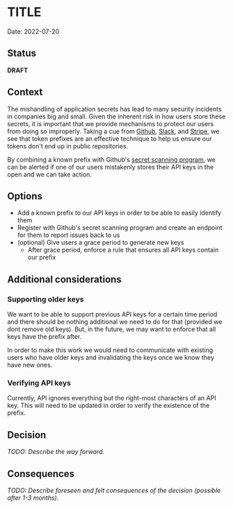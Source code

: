 # TITLE

Date: 2022-07-20

## Status

**DRAFT**

## Context

The mishandling of application secrets has lead to many security incidents in companies big and small. Given the inherent risk in how users store these secrets, it is important that we provide mechanisms to protect our users from doing so improperly.  Taking a cue from [Github](https://github.blog/2021-04-05-behind-githubs-new-authentication-token-formats/), [Slack](https://api.slack.com/authentication/token-types), and [Stripe](https://stripe.com/docs/api/authentication), we see that token prefixes are an effective technique to help us ensure our tokens don't end up in public repositories.

By combining a known prefix with Github's [secret scanning program](https://docs.github.com/en/developers/overview/secret-scanning-partner-program), we can be alerted if one of our users mistakenly stores their API keys in the open and we can take action.

## Options

- Add a known prefix to our API keys in order to be able to easily identify them
- Register with Github's secret scanning program and create an endpoint for them to report issues back to us
- (optional) Give users a grace period to generate new keys
  - After grace period, enforce a rule that ensures all API keys contain our prefix

## Additional considerations

### Supporting older keys
We want to be able to support previous API keys for a certain time period and there should be nothing additional we need to do for that (provided we dont remove old keys). But, in the future, we may want to enforce that all keys have the prefix after.

In order to make this work we would need to communicate with existing users who have older keys and invalidating the keys once we know they have new ones.

### Verifying API keys
Currently, API ignores everything but the right-most characters of an API key.  This will need to be updated in order to verify the existence of the prefix.


## Decision

_TODO: Describe the way forward._

## Consequences

_TODO: Describe foreseen and felt consequences of the decision (possible after 1-3 months)._

